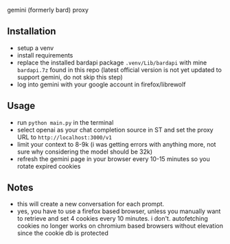 gemini (formerly bard) proxy

## Installation
- setup a venv
- install requirements
- replace the installed bardapi package `.venv/Lib/bardapi` with mine `bardapi.7z` found in this repo (latest official version is not yet updated to support gemini, do not skip this step)
- log into gemini with your google account in firefox/librewolf

## Usage
- run `python main.py` in the terminal
- select openai as your chat completion source in ST and set the proxy URL to `http://localhost:3000/v1`
- limit your context to 8-9k (i was getting errors with anything more, not sure why considering the model should be 32k)
- refresh the gemini page in your browser every 10-15 minutes so you rotate expired cookies

## Notes
- this will create a new conversation for each prompt.
- yes, you have to use a firefox based browser, unless you manually want to retrieve and set 4 cookies every 10 minutes. i don't. autofetching cookies no longer works on chromium based browsers without elevation since the cookie db is protected